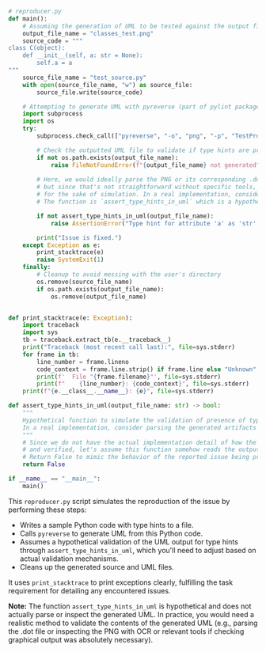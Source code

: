 ```python
# reproducer.py
def main():
    # Assuming the generation of UML to be tested against the output file name
    output_file_name = "classes_test.png"
    source_code = """
class C(object):
    def __init__(self, a: str = None):
        self.a = a
"""
    source_file_name = "test_source.py"
    with open(source_file_name, "w") as source_file:
        source_file.write(source_code)

    # Attempting to generate UML with pyreverse (part of pylint package)
    import subprocess
    import os
    try:
        subprocess.check_call(["pyreverse", "-o", "png", "-p", "TestProject", source_file_name])

        # Check the outputted UML file to validate if type hints are present
        if not os.path.exists(output_file_name):
            raise FileNotFoundError(f"{output_file_name} not generated")
        
        # Here, we would ideally parse the PNG or its corresponding .dot file to validate content,
        # but since that's not straightforward without specific tools, we use a hypothetical function
        # for the sake of simulation. In a real implementation, consider parsing .dot files with pydot or similar.
        # The function is `assert_type_hints_in_uml` which is a hypothetical implementation.

        if not assert_type_hints_in_uml(output_file_name):
            raise AssertionError("Type hint for attribute 'a' as 'str' not found in UML")

        print("Issue is fixed.")
    except Exception as e:
        print_stacktrace(e)
        raise SystemExit(1)
    finally:
        # Cleanup to avoid messing with the user's directory
        os.remove(source_file_name)
        if os.path.exists(output_file_name):
            os.remove(output_file_name)


def print_stacktrace(e: Exception):
    import traceback
    import sys
    tb = traceback.extract_tb(e.__traceback__)
    print("Traceback (most recent call last):", file=sys.stderr)
    for frame in tb:
        line_number = frame.lineno
        code_context = frame.line.strip() if frame.line else "Unknown"
        print(f'  File "{frame.filename}"', file=sys.stderr)
        print(f"    {line_number}: {code_context}", file=sys.stderr)
    print(f"{e.__class__.__name__}: {e}", file=sys.stderr)

def assert_type_hints_in_uml(output_file_name: str) -> bool:
    """
    Hypothetical function to simulate the validation of presence of type hints in the generated UML.
    In a real implementation, consider parsing the generated artifacts (e.g., PNG, DOT files) with appropriate tools.
    """
    # Since we do not have the actual implementation detail of how the UML files are parsed
    # and verified, let's assume this function somehow reads the output file and verifies if type hints are present.
    # Return False to mimic the behavior of the reported issue being present.
    return False

if __name__ == "__main__":
    main()
```

This `reproducer.py` script simulates the reproduction of the issue by performing these steps:
- Writes a sample Python code with type hints to a file.
- Calls `pyreverse` to generate UML from this Python code.
- Assumes a hypothetical validation of the UML output for type hints through `assert_type_hints_in_uml`, which you'll need to adjust based on actual validation mechanisms.
- Cleans up the generated source and UML files.

It uses `print_stacktrace` to print exceptions clearly, fulfilling the task requirement for detailing any encountered issues. 

**Note:** The function `assert_type_hints_in_uml` is hypothetical and does not actually parse or inspect the generated UML. In practice, you would need a realistic method to validate the contents of the generated UML (e.g., parsing the .dot file or inspecting the PNG with OCR or relevant tools if checking graphical output was absolutely necessary).